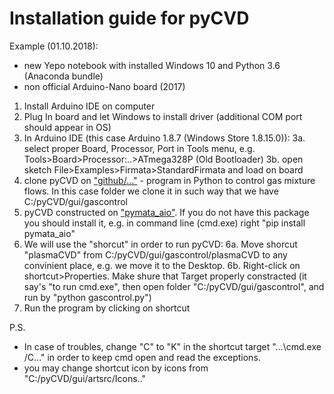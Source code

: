 Installation guide for pyCVD
============================
Example (01.10.2018):
- new Yepo notebook with installed Windows 10 and Python 3.6 (Anaconda bundle)
- non official Arduino-Nano board (2017)

1. Install Arduino IDE on computer
2. Plug In board and let Windows to install driver (additional COM port should appear in OS)
3. In Arduino IDE (this case Arduino 1.8.7 (Windows Store 1.8.15.0)):
	3a. select proper Board, Processor, Port in Tools menu, e.g. Tools>Board>Processor:..>ATmega328P (Old Bootloader)
	3b. open sketch File>Examples>Firmata>StandardFirmata and load on board
4. clone pyCVD on ["github/..."](https://github.com/IRebri/pyCVD.git) - program in Python to control gas mixture flows. In this case folder we clone it in such way that we have C:/pyCVD/gui/gascontrol
5. pyCVD constructed on ["pymata_aio"](https://github.com/MrYsLab/pymata-aio). If you do not have this package you should install it, e.g. in command line (cmd.exe) right "pip install pymata_aio"
6. We will use the "shorcut" in order to run pyCVD:
6a. Move shorcut "plasmaCVD"  from C:/pyCVD/gui/gascontrol/plasmaCVD to any convinient place, e.g. we move it to the Desktop.
6b. Right-click on shortcut>Properties. Make shure that Target properly constracted (it say's "to run cmd.exe", then open folder "C:/pyCVD/gui/gascontrol", and run by "python gascontrol.py")
7. Run the program by clicking on shortcut

P.S.
- In case of troubles, change "C" to "K" in the shortcut target "...\cmd.exe /C..." in order to keep cmd open and read the exceptions.
- you may change shortcut icon by icons from "C:/pyCVD/gui/artsrc/Icons.."

